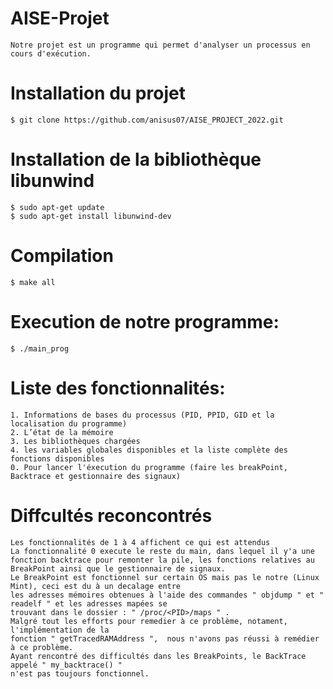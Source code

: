 
# AISE-Projet

    Notre projet est un programme qui permet d'analyser un processus en cours d'exécution.
# Installation du projet

    
    $ git clone https://github.com/anisus07/AISE_PROJECT_2022.git
    

# Installation de la bibliothèque libunwind

    $ sudo apt-get update
    $ sudo apt-get install libunwind-dev
    
# Compilation

    $ make all
    
# Execution de notre programme:
 
    $ ./main_prog

# Liste des fonctionnalités:
 
    1. Informations de bases du processus (PID, PPID, GID et la localisation du programme)
    2. L’état de la mémoire
    3. Les bibliothèques chargées
    4. les variables globales disponibles et la liste complète des fonctions disponibles
    0. Pour lancer l'éxecution du programme (faire les breakPoint, Backtrace et gestionnaire des signaux)
# Diffcultés reconcontrés
    Les fonctionnalités de 1 à 4 affichent ce qui est attendus
    La fonctionnalité 0 execute le reste du main, dans lequel il y'a une fonction backtrace pour remonter la pile, les fonctions relatives au BreakPoint ainsi que le gestionnaire de signaux.
    Le BreakPoint est fonctionnel sur certain OS mais pas le notre (Linux Mint), ceci est du à un decalage entre 
    les adresses mémoires obtenues à l'aide des commandes " objdump " et " readelf " et les adresses mapées se 
    trouvant dans le dossier : " /proc/<PID>/maps " .
    Malgré tout les efforts pour remedier à ce problème, notament, l'implémentation de la 
    fonction " getTracedRAMAddress ",  nous n'avons pas réussi à remédier à ce problème.
    Ayant rencontré des difficultés dans les BreakPoints, le BackTrace appelé " my_backtrace() " 
    n'est pas toujours fonctionnel. 
